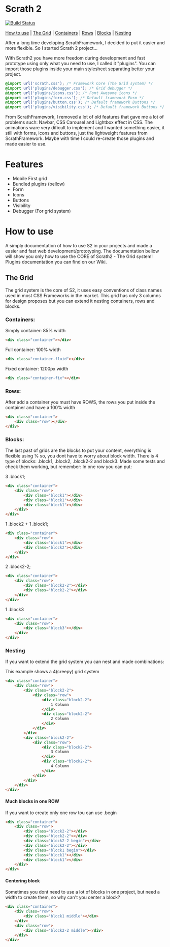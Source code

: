 # Scrath 2
[![Build Status](https://travis-ci.org/gustavokuklinski/Scrath2.png?branch=master)](https://travis-ci.org/gustavokuklinski/Scrath2)

[How to use](#how-to-use) | [The Grid](#the-grid) | [Containers](#containers) | [Rows](#rows) | [Blocks](#blocks) | [Nesting](#nesting)

After a long time developing ScrathFramework, I decided to put it easier and more flexible.
So I started Scrath 2 project...

With Scrath2 you have more freedom during development and fast prototype using only what you need to use, I called it "plugins". You can import those plugins inside your main stylesheet separating better your project.

```css
@import url('scrath.css'); /* Framework Core (The Grid system) */
@import url('plugins/debugger.css'); /* Grid debugger */
@import url('plugins/icons.css'); /* Font Awesome icons */
@import url('plugins/form.css'); /* Default framework Form */
@import url('plugins/button.css'); /* Default framework Buttons */
@import url('plugins/visibility.css'); /* Default framework Buttons */
```

From ScrathFramework, I removed a lot of old features that gave me a lot of problems such: Navbar, CSS Carousel and Lightbox effect in CSS. The animations ware very dificult to implement and I wanted something easier, it still with forms, icons and buttons, just the lightweight features from ScrathFramework.
Maybe with time I could re-create those plugins and made easier to use.

# Features
* Mobile First grid
* Bundled plugins (bellow)
* Form
* Icons
* Buttons
* Visibility
* Debugger (For grid system)

# How to use
A simply documentation of how to use S2 in your projects and made a easier and fast web development/prototyping.
The documentation bellow will show you only how to use the CORE of Scrath2 - The Grid system! Plugins documentation you can find on our Wiki.

## The Grid
The grid system is the core of S2, it uses easy conventions of class names used in most CSS Frameworks in the market. This grid has only 3 columns for design proposes but you can extend it nesting containers, rows and blocks.

### Containers:

Simply container: 85% width
```html
<div class="container"></div>
```

Full container: 100% width
```html
<div class="container-fluid"></div>
```

Fixed container: 1200px width
```html
<div class="container-fix"></div>
```

### Rows:
After add a container you must have ROWS, the rows you put inside the container and have a 100% width
```html
<div class="container">
	<div class="row"></div>
</div>
```

### Blocks:
The last past of grids are the blocks to put your content, everything is flexible using % so, you dont have to worry about block width. There is 4 type of blocks: .block1, .block2, .block2-2 and block3. Made some tests and check them working, but remember:
In one row you can put:

3 .block1; 
```html
<div class="container">
	<div class="row">
		<div class="block1"></div>
		<div class="block1"></div>
		<div class="block1"></div>
	</div>
</div>
```

1 .block2 + 1 .block1; 
```html
<div class="container">
	<div class="row">
		<div class="block1"></div>
		<div class="block2"></div>
	</div>
</div>
```

2 .block2-2; 
```html
<div class="container">
	<div class="row">
		<div class="block2-2"></div>
		<div class="block2-2"></div>
	</div>
</div>
```

1 .block3
```html
<div class="container">
	<div class="row">
		<div class="block3"></div>
	</div>
</div>
```

### Nesting
If you want to extend the grid system you can nest and made combinations:

This example shows a 4(creepy) grid system
```html
<div class="container">
	<div class="row">
		<div class="block2-2">
			<div class="row">
				<div class="block2-2">
					1 Column
				</div>
				<div class="block2-2">
					2 Column
				</div>
			</div>
		</div>
		<div class="block2-2">
			<div class="row">
				<div class="block2-2">
					3 Column
				</div>
				<div class="block2-2">
					4 Column
				</div>
			</div>
		</div>
	</div>
</div>
```

#### Much blocks in one ROW
If you want to create only one row tou can use .begin
```html
<div class="container">
	<div class="row">
		<div class="block2-2"></div>
		<div class="block2-2"></div>
		<div class="block2-2 begin"></div>
		<div class="block2-2"></div>
		<div class="block1 begin"></div>
		<div class="block1"></div>
		<div class="block1"></div>
	</div>
</div>
```

#### Centering block
Sometimes you dont need to use a lot of blocks in one project, but need a width to create them, so why can't you center a block?
```html
<div class="container">
	<div class="row">
		<div class="block1 middle"></div>
	</div>
	<div class="row">
		<div class="block2-2 middle"></div>
	</div>
</div>
```
